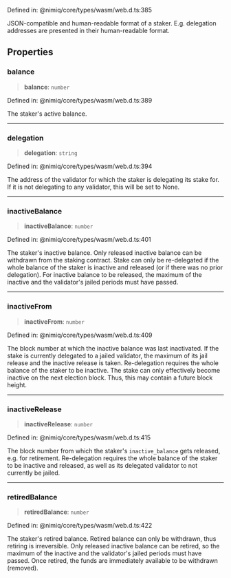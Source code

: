 Defined in: @nimiq/core/types/wasm/web.d.ts:385

JSON-compatible and human-readable format of a staker. E.g. delegation addresses are presented in their
human-readable format.

## Properties

### balance

> **balance**: `number`

Defined in: @nimiq/core/types/wasm/web.d.ts:389

The staker\'s active balance.

***

### delegation

> **delegation**: `string`

Defined in: @nimiq/core/types/wasm/web.d.ts:394

The address of the validator for which the staker is delegating its stake for. If it is not
delegating to any validator, this will be set to None.

***

### inactiveBalance

> **inactiveBalance**: `number`

Defined in: @nimiq/core/types/wasm/web.d.ts:401

The staker\'s inactive balance. Only released inactive balance can be withdrawn from the staking contract.
Stake can only be re-delegated if the whole balance of the staker is inactive and released
(or if there was no prior delegation). For inactive balance to be released, the maximum of
the inactive and the validator\'s jailed periods must have passed.

***

### inactiveFrom

> **inactiveFrom**: `number`

Defined in: @nimiq/core/types/wasm/web.d.ts:409

The block number at which the inactive balance was last inactivated.
If the stake is currently delegated to a jailed validator, the maximum of its jail release
and the inactive release is taken. Re-delegation requires the whole balance of the staker to be inactive.
The stake can only effectively become inactive on the next election block. Thus, this may contain a
future block height.

***

### inactiveRelease

> **inactiveRelease**: `number`

Defined in: @nimiq/core/types/wasm/web.d.ts:415

The block number from which the staker\'s `inactive_balance` gets released, e.g. for retirement.
Re-delegation requires the whole balance of the staker to be inactive and released, as well as
its delegated validator to not currently be jailed.

***

### retiredBalance

> **retiredBalance**: `number`

Defined in: @nimiq/core/types/wasm/web.d.ts:422

The staker\'s retired balance. Retired balance can only be withdrawn, thus retiring is irreversible.
Only released inactive balance can be retired, so the maximum of the inactive and the validator\'s jailed
periods must have passed.
Once retired, the funds are immediately available to be withdrawn (removed).
